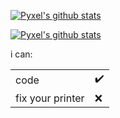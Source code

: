 [![Pyxel's github stats](https://github-readme-stats.vercel.app/api?username=PyxelCodes&theme=radical)](https://github.com/PyxelCodes/Cringe#README.md)

[![Pyxel's github stats](https://github-readme-stats.vercel.app/api/top-langs/?username=pyxelcodes&show_icons=true&theme=dark)](https://apiwrapper.vercel.app)

i can:

|                  |     |
| ---------------- | --- |
| code             | ✔️   |
| fix your printer | ❌   |

